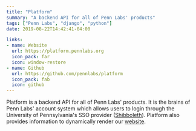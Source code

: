 ```yaml
---
title: "Platform"
summary: "A backend API for all of Penn Labs' products"
tags: ["Penn Labs", "django", "python"]
date: 2019-08-22T14:42:41-04:00

links:
- name: Website
  url: https://platform.pennlabs.org
  icon_pack: far
  icon: window-restore
- name: Github
  url: https://github.com/pennlabs/platform
  icon_pack: fab
  icon: github
---
```

Platform is a backend API for all of Penn Labs' products. It is the brains of Penn Labs' account system which allows users to login through the University of Pennsylvania's SSO provider ([Shibboleth](https://www.shibboleth.net/)). Platform also provides information to dynamically render our [website](https://pennlabs.org/).